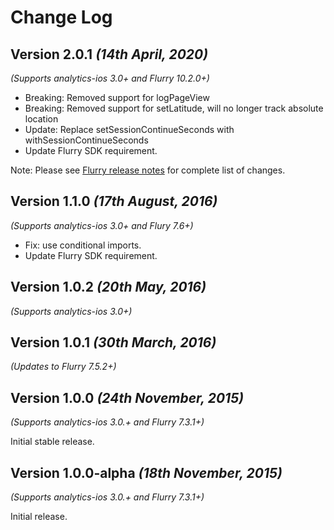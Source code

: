 Change Log
==========

Version 2.0.1 *(14th April, 2020)*
-------------------------------------------
*(Supports analytics-ios 3.0+ and Flurry 10.2.0+)*

  * Breaking: Removed support for logPageView
  * Breaking: Removed support for setLatitude, will no longer track absolute location
  * Update: Replace setSessionContinueSeconds with withSessionContinueSeconds
  * Update Flurry SDK requirement.

  Note: Please see [Flurry release notes](https://developer.yahoo.com/flurry/docs/releasenotes/ios/#version-10-2-0-1-08-2020) for complete list of changes.

Version 1.1.0 *(17th August, 2016)*
-------------------------------------------
*(Supports analytics-ios 3.0+ and Flury 7.6+)*

  * Fix: use conditional imports.
  * Update Flurry SDK requirement.

Version 1.0.2 *(20th May, 2016)*
-------------------------------------------
*(Supports analytics-ios 3.0+)*

Version 1.0.1 *(30th March, 2016)*
-------------------------------------------
*(Updates to Flurry 7.5.2+)*

Version 1.0.0 *(24th November, 2015)*
-------------------------------------------
*(Supports analytics-ios 3.0.+ and Flurry 7.3.1+)*

Initial stable release.

Version 1.0.0-alpha *(18th November, 2015)*
-------------------------------------------
*(Supports analytics-ios 3.0.+ and Flurry 7.3.1+)*

Initial release.
